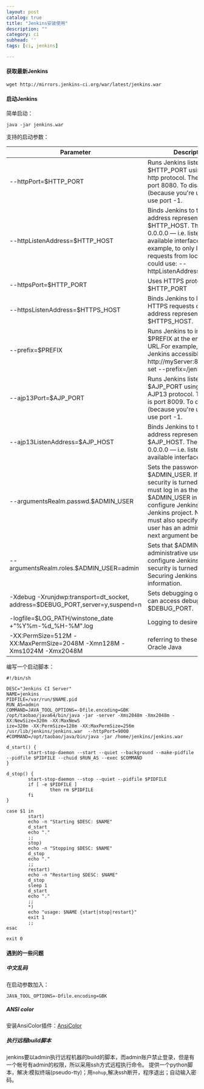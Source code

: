 ```yaml
---
layout: post
catalog: true
title: "Jenkins安装使用"
description: ""
category: ci
subhead: ''
tags: [ci, jenkins]

---
```

#### 获取最新Jenkins

    wget http://mirrors.jenkins-ci.org/war/latest/jenkins.war
 
#### 启动Jenkins


简单启动：

    java -jar jenkins.war
    
支持的启动参数：





| Parameter | Description |
|-----------|-------------|| --httpPort=$HTTP_PORT | Runs Jenkins listener on port $HTTP_PORT using standard http protocol. The default is port 8080. To disable (because you're using https), use port -1. || --httpListenAddress=$HTTP_HOST | Binds Jenkins to the IP address represented by $HTTP_HOST. The default is 0.0.0.0 — i.e. listening on all available interfaces. For example, to only listen for requests from localhost, you could use: --httpListenAddress=127.0.0.1 || --httpsPort=$HTTP_PORT | Uses HTTPS protocol on port $HTTP_PORT || --httpsListenAddress=$HTTPS_HOST | Binds Jenkins to listen for HTTPS requests on the IP address represented by $HTTPS_HOST. || --prefix=$PREFIX | Runs Jenkins to include the $PREFIX at the end of the URL.For example, to make Jenkins accessible at http://myServer:8080/jenkins, set --prefix=/jenkins || --ajp13Port=$AJP_PORT | Runs Jenkins listener on port $AJP_PORT using standard AJP13 protocol. The default is port 8009. To disable (because you're using https), use port -1. || --ajp13ListenAddress=$AJP_HOST | Binds Jenkins to the IP address represented by $AJP_HOST. The default is 0.0.0.0 — i.e. listening on all available interfaces. || --argumentsRealm.passwd.$ADMIN_USER | Sets the password for user $ADMIN_USER. If Jenkins security is turned on, you must log in as the $ADMIN_USER in order to configure Jenkins or a Jenkins project. NOTE: You must also specify that this user has an admin role. (See next argument below). || --argumentsRealm.roles.$ADMIN_USER=admin | Sets that $ADMIN_USER is an administrative user and can configure Jenkins if Jenkins' security is turned on. See Securing Jenkins for more information. || -Xdebug -Xrunjdwp:transport=dt_socket,<br>address=$DEBUG_PORT,server=y,suspend=n | Sets debugging on and you can access debug on $DEBUG_PORT. || -logfile=$LOG_PATH/winstone_date +"%Y</del>%m-%d_%H-%M".log | Logging to desired file || -XX:PermSize=512M -XX:MaxPermSize=2048M -Xmn128M -Xms1024M -Xmx2048M | referring to these options for Oracle Java |

  
编写一个启动脚本：

    #!/bin/sh
     
    DESC="Jenkins CI Server"
    NAME=jenkins
    PIDFILE=/var/run/$NAME.pid
    RUN_AS=admin
    COMMAND=JAVA_TOOL_OPTIONS=-Dfile.encoding=GBK /opt/taobao/java64/bin/java -jar -server -Xms2048m -Xmx2048m -XX:NewSize=320m -XX:MaxNewS
    ize=320m -XX:PermSize=128m -XX:MaxPermSize=256m /usr/lib/jenkins/jenkins.war  --httpPort=9000
    #COMMAND=/opt/taobao/java/bin/java -jar /home/jenkins/jenkins.war
     
    d_start() {
            start-stop-daemon --start --quiet --background --make-pidfile --pidfile $PIDFILE --chuid $RUN_AS --exec $COMMAND
    }
     
    d_stop() {
            start-stop-daemon --stop --quiet --pidfile $PIDFILE
            if [ -e $PIDFILE ]
                    then rm $PIDFILE
            fi
    }
     
    case $1 in
            start)
            echo -n "Starting $DESC: $NAME"
            d_start
            echo "."
            ;;
            stop)
            echo -n "Stopping $DESC: $NAME"
            d_stop
            echo "."
            ;;
            restart)
            echo -n "Restarting $DESC: $NAME"
            d_stop
            sleep 1
            d_start
            echo "."
            ;;
            *)
            echo "usage: $NAME {start|stop|restart}"
            exit 1
            ;;
    esac
     
    exit 0

#### 遇到的一些问题

##### 中文乱码

在启动参数加入：

    JAVA_TOOL_OPTIONS=-Dfile.encoding=GBK 
    
##### ANSI color    
安装AnsiColor插件：[AnsiColor](https://wiki.jenkins-ci.org/display/JENKINS/AnsiColor+Plugin)

##### 执行远程build脚本

jenkins要以admin执行远程机器的build的脚本，而admin账户禁止登录，但是有一个帐号有admin的权限，所以采用ssh方式远程执行命令。
提供一个python脚本，解决:模拟终端(pseudo-tty)；用`nohup`,解决ssh断开，程序退出；自动输入密码。

 <script src="https://gist.github.com/lichengwu/7960277.js" />

